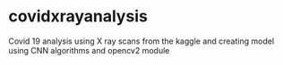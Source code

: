 # covidxrayanalysis
Covid 19 analysis using X ray scans from the kaggle and creating model using CNN algorithms and opencv2 module 

